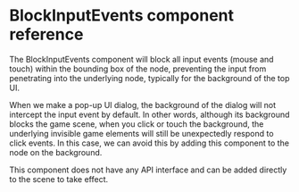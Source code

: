 # BlockInputEvents component reference

The BlockInputEvents component will block all input events (mouse and touch) within the bounding box of the node, preventing the input from penetrating into the underlying node, typically for the background of the top UI.

When we make a pop-up UI dialog, the background of the dialog will not intercept the input event by default. In other words, although its background blocks the game scene, when you click or touch the background, the underlying invisible game elements will still be unexpectedly respond to click events. In this case, we can avoid this by adding this component to the node on the background.

This component does not have any API interface and can be added directly to the scene to take effect.
